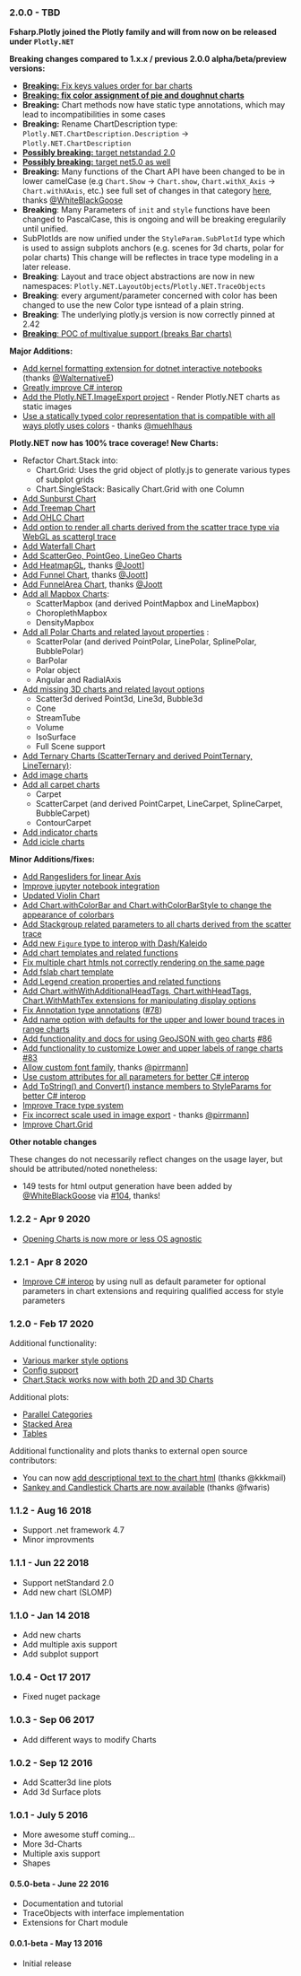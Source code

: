 ### 2.0.0 - TBD

**Fsharp.Plotly joined the Plotly family and will from now on be released under `Plotly.NET`**

**Breaking changes compared to 1.x.x / previous 2.0.0 alpha/beta/preview versions:**

 * [**Breaking:** Fix keys values order for bar charts](https://github.com/plotly/Plotly.NET/commit/ccb6af7df8bc071f2a0baf020805fc25d2df70b4)
 * [**Breaking: fix color assignment of pie and doughnut charts**](https://github.com/plotly/Plotly.NET/commit/2bbb35ad5d44c6de1bf79b23b7b0a64effa8bdf9)
 * **Breaking:** Chart methods now have static type annotations, which may lead to incompatibilities in some cases
 * **Breaking:** Rename ChartDescription type: `Plotly.NET.ChartDescription.Description` -> `Plotly.NET.ChartDescription`
 * [**Possibly breaking:** target netstandad 2.0](https://github.com/plotly/Plotly.NET/commit/0fd6d42d755c060f42cf48465cbcfd02e0a07088)
 * [**Possibly breaking:** target net5.0 as well](https://github.com/plotly/Plotly.NET/commit/4f0633f0481df91cb2e310da61175d7ddb26ee11)
 * **Breaking:** Many functions of the Chart API have been changed to be in lower camelCase (e.g `Chart.Show` -> `Chart.show`, `Chart.withX_Axis` -> `Chart.withXAxis`, etc.) see full set of changes in that category [here](https://github.com/plotly/Plotly.NET/pull/114), thanks [@WhiteBlackGoose](https://github.com/WhiteBlackGoose)
 * **Breaking**: Many Parameters of `init` and `style` functions have been changed to PascalCase, this is ongoing and will be breaking eregularily until unified.
 * SubPlotIds are now unified under the `StyleParam.SubPlotId` type which is used to assign subplots anchors (e.g. scenes for 3d charts, polar for polar charts) This change will be reflectes in trace type modeling in a later release.
 * **Breaking**: Layout and trace object abstractions are now in new namespaces: `Plotly.NET.LayoutObjects`/`Plotly.NET.TraceObjects`
 * **Breaking**: every argument/parameter concerned with color has been changed to use the new Color type isntead of a plain string.
 * **Breaking**: The underlying plotly.js version is now correctly pinned at 2.42
 * [**Breaking**: POC of multivalue support (breaks Bar charts)](https://github.com/plotly/Plotly.NET/commit/c5f6fbb6e3ac14bae06192d696dcf8637dcaa21e)

**Major Additions:**

 * [Add kernel formatting extension for dotnet interactive notebooks](https://github.com/plotly/Plotly.NET/commit/fa990371dd68ec1f5784288ccd9e2d28d761ac93) (thanks [@WalternativeE](https://github.com/WalternativE))
 * [Greatly improve C# interop](https://github.com/plotly/Plotly.NET/commit/c1ed1be0234a4fcfab921acb43f1c0cf128cc233)
 * [Add the Plotly.NET.ImageExport project](https://github.com/plotly/Plotly.NET/pull/94) - Render Plotly.NET charts as static images
 * [Use a statically typed color representation that is compatible with all ways plotly uses colors](https://github.com/plotly/Plotly.NET/commit/19763db129b9160906964d9831ff3f67279926cc) - thanks [@muehlhaus](https://github.com/muehlhaus)

**Plotly.NET now has 100% trace coverage! New Charts:**

 * Refactor Chart.Stack into:
     * Chart.Grid: Uses the grid object of plotly.js to generate various types of subplot grids
     * Chart.SingleStack: Basically Chart.Grid with one Column
 * [Add Sunburst Chart](https://github.com/plotly/Plotly.NET/commit/3c6cd67219c6cd81f294f0453c62fd8b70c1e689)
 * [Add Treemap Chart](https://github.com/plotly/Plotly.NET/commit/70b86d0cf2e3c446d7d1c501871999a88222b5bf)
 * [Add OHLC Chart](https://github.com/plotly/Plotly.NET/commit/0d787cf070ea10892dfd77d42ef6a162f360408d)
 * [Add option to render all charts derived from the scatter trace type via WebGL as scattergl trace](https://github.com/plotly/Plotly.NET/commit/75c7a32bb5a72f68cbbea9fd3872e77c30a180ec)
 * [Add Waterfall Chart](https://github.com/plotly/Plotly.NET/commit/4d93598aa03a965abc75007aea2885ff4d282059)
 * [Add ScatterGeo, PointGeo, LineGeo Charts](https://github.com/plotly/Plotly.NET/commit/4865c5ac0356bfb2465422a2352e18c4fce018c3)
 * [Add HeatmapGL](https://github.com/plotly/Plotly.NET/commit/b39f4705b86653aebf8ccb0fadf5d12b89150848), thanks [@Joott](https://github.com/Joott)]
 * [Add Funnel Chart](https://github.com/plotly/Plotly.NET/commit/aae24a780e88d74786f25854559ff44c7350d035), thanks [@Joott](https://github.com/Joott)]
 * [Add FunnelArea Chart](https://github.com/plotly/Plotly.NET/commit/126f5513afcc259ba2945ffe32aaeb987a1ded71), thanks [@Joott](https://github.com/Joott)
 * [Add all Mapbox Charts](https://github.com/plotly/Plotly.NET/pull/93):
    * ScatterMapbox (and derived PointMapbox and LineMapbox)
    * ChoroplethMapbox
    * DensityMapbox
 * [Add all Polar Charts and related layout properties](https://github.com/plotly/Plotly.NET/pull/113) :
    * ScatterPolar (and derived PointPolar, LinePolar, SplinePolar, BubblePolar)
    * BarPolar
    * Polar object
    * Angular and RadialAxis
 * [Add missing 3D charts and related layout options](https://github.com/plotly/Plotly.NET/pull/125)
    * Scatter3d derived Point3d, Line3d, Bubble3d
    * Cone
    * StreamTube
    * Volume
    * IsoSurface
    * Full Scene support
 * [Add Ternary Charts (ScatterTernary and derived PointTernary, LineTernary)](https://github.com/plotly/Plotly.NET/pull/184):
 * [Add image charts](https://github.com/plotly/Plotly.NET/pull/188)
 * [Add all carpet charts](https://github.com/plotly/Plotly.NET/pull/201)
    * Carpet
    * ScatterCarpet (and derived PointCarpet, LineCarpet, SplineCarpet, BubbleCarpet)
    * ContourCarpet
 * [Add indicator charts](https://github.com/plotly/Plotly.NET/pull/207)
 * [Add icicle charts](https://github.com/plotly/Plotly.NET/pull/210)

**Minor Additions/fixes:**

 * [Add Rangesliders for linear Axis](https://github.com/plotly/Plotly.NET/commit/544641492195b1938697721b72814e0187a6c979)
 * [Improve jupyter notebook integration](https://github.com/plotly/Plotly.NET/commit/e9560656bbc8dbf767c9eb6ca35f321c98195238)
 * [Updated Violin Chart](https://github.com/plotly/Plotly.NET/commit/4d3afc527b11cd2f5a18c1d9876ad4e3f83beb02)
 * [Add Chart.withColorBar and Chart.withColorBarStyle to change the appearance of colorbars](https://github.com/plotly/Plotly.NET/commit/d73145acf388df727a7cb1876885d758b463bd7f)
 * [Add Stackgroup related parameters to all charts derived from the scatter trace](https://github.com/plotly/Plotly.NET/commit/75c7a32bb5a72f68cbbea9fd3872e77c30a180ec)
 * [Add new `Figure` type to interop with Dash/Kaleido](https://github.com/plotly/Plotly.NET/commit/918adc20843d8ca1194e4511add09ba3cab5415f)
 * [Add chart templates and related functions](https://github.com/plotly/Plotly.NET/commit/62f297649320783ea0e64725ff4703bb225268d0)
 * [Fix multiple chart htmls not correctly rendering on the same page](https://github.com/plotly/Plotly.NET/commit/ae6680049b02abd259c8989d1abd55e4665445c8)
 * [Add fslab chart template](https://github.com/plotly/Plotly.NET/commit/efde9d82e14319b8c06081aae5568c2eae76ae6b)
 * [Add Legend creation properties and related functions](https://github.com/plotly/Plotly.NET/commit/a96af40901c627817ebd75b517b872f4cc6a941d)
 * [Add Chart.withWithAdditionalHeadTags, Chart.withHeadTags, Chart.WithMathTex extensions for manipulating display options](https://github.com/plotly/Plotly.NET/commit/6ae1212d18a5282f631723342a685ed3b4280315)
 * [Fix Annotation type annotations]((https://github.com/plotly/Plotly.NET/commit/a920492ac03e333c52766928a3771357ca9f669b)) ([#78](https://github.com/plotly/Plotly.NET/issues/78))
 * [Add name option with defaults for the upper and lower bound traces in range charts](https://github.com/plotly/Plotly.NET/commit/3cbb5f116b8b3b0467e8a88707858252780a39f0)
 * [Add functionality and docs for using GeoJSON with geo charts](https://github.com/plotly/Plotly.NET/commit/a68db7de0109e6714aeb044b806be2796f2bd400) [#86](https://github.com/plotly/Plotly.NET/issues/86)
 * [Add functionality to customize Lower and upper labels of range charts](https://github.com/plotly/Plotly.NET/commit/86357cf05e9cfe2f264369255dcf90e31861275a) [#83](https://github.com/plotly/Plotly.NET/issues/86)
 * [Allow custom font family](https://github.com/plotly/Plotly.NET/commit/b99e34c1890989d8b07dbc6b388618572372617e), thanks [@pirrmann](https://github.com/pirrmann)]
 * [Use custom attributes for all parameters for better C# interop](https://github.com/plotly/Plotly.NET/commit/9dfed2c50c69c8f72ca8131b89a8cf20a229bbd0)
 * [Add ToString() and Convert() instance members to StyleParams for better C# interop](https://github.com/plotly/Plotly.NET/commit/cf8658153d6a1af98afe33e41f3735222aed6706)
 * [Improve Trace type system](https://github.com/plotly/Plotly.NET/commit/096f4bf7382441b153687835c3d51c9e2e3497ec)
 * [Fix incorrect scale used in image export](https://github.com/plotly/Plotly.NET/commit/893cf02a5700ce562c6d67470883123a2d84c3c1) - thanks [@pirrmann](https://github.com/pirrmann)]
 * [Improve Chart.Grid](https://github.com/plotly/Plotly.NET/pull/212)

**Other notable changes**

These changes do not necessarily reflect changes on the usage layer, but should be attributed/noted nonetheless:

 * 149 tests for html output generation have been added by [@WhiteBlackGoose](https://github.com/WhiteBlackGoose) via [#104](https://github.com/plotly/Plotly.NET/issues/104), thanks!

### 1.2.2 - Apr 9 2020
 * [Opening Charts is now more or less OS agnostic](https://github.com/plotly/Plotly.NET/commit/f6e3dceade085e43e7e56b478b9cf7b533a4fe55)


### 1.2.1 - Apr 8 2020
 * [Improve C# interop](https://github.com/plotly/Plotly.NET/commit/4bc8a45d4cdea3961c15429680923927b47a2840) by using null as default parameter for optional parameters in chart extensions and requiring qualified access for style parameters


### 1.2.0 - Feb 17 2020
Additional functionality:
 * [Various marker style options](https://github.com/plotly/Plotly.NET/commit/11a80f94d9fb9f94a4504073955e009746e9fd0d)
 * [Config support](https://github.com/plotly/Plotly.NET/commit/70998edd586553b40a8b95de56d86639902a5420)
 * [Chart.Stack works now with both 2D and 3D Charts](https://github.com/plotly/Plotly.NET/commit/db7ce675a73f37598590f24ac99c246fce78759e)

Additional plots:
 * [Parallel Categories](https://github.com/plotly/Plotly.NET/commit/adaf9e361d9fe8ac3b51a8832ffbb024cd3d78dc)
 * [Stacked Area](https://github.com/plotly/Plotly.NET/commit/612666883ac07f21350d3da3d6749387a9cb1f4d)
 * [Tables](https://github.com/plotly/Plotly.NET/commit/6bfc9e34072c486546ad3fbf118f027e57c6114c)

Additional functionality and plots thanks to external open source contributors:
 * You can now [add descriptional text to the chart html](https://github.com/plotly/Plotly.NET/commit/bd99364d1fcfe894c772ad2fe9c59b31a37dc547) (thanks @kkkmail)
 * [Sankey and Candlestick Charts are now available](https://github.com/plotly/Plotly.NET/commit/f1e873d7e2c2cc5a60c2365058880419668d1804) (thanks @fwaris)


### 1.1.2 - Aug 16 2018
* Support .net framework 4.7
* Minor improvments 

### 1.1.1 - Jun 22 2018
* Support netStandard 2.0
* Add new chart (SLOMP)

### 1.1.0 - Jan 14 2018
* Add new charts
* Add multiple axis support
* Add subplot support


### 1.0.4 - Oct 17 2017
* Fixed nuget package

### 1.0.3 - Sep 06 2017
* Add different ways to modify Charts


### 1.0.2 - Sep 12 2016
* Add Scatter3d line plots
* Add 3d Surface plots

### 1.0.1 - July 5 2016
* More awesome stuff coming...
* More 3d-Charts
* Multiple axis support
* Shapes 

#### 0.5.0-beta - June 22 2016
* Documentation and tutorial
* TraceObjects with interface implementation
* Extensions for Chart module

#### 0.0.1-beta - May 13 2016
* Initial release
